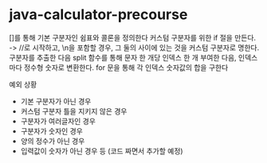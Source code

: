 # java-calculator-precourse
[]를 통해 기본 구분자인 쉼표와 콜론을 정의한다
커스텀 구분자를 위한 if 절을 만든다. 
-> //로 시작하고, \n을 포함할 경우, 그 둘의 사이에 있는 것을 커스텀 구분자로 명한다.
구분자를 추출한 다음 split 함수를 통해 문자 한 개당 인덱스 한 개 부여한 다음,
인덱스마다 정수형 숫자로 변환한다.
for 문을 통해 각 인덱스 숫자값의 합을 구한다


예외 상황
- 기본 구분자가 아닌 경우
- 커스텀 구분자 틀을 지키지 않은 경우
- 구분자가 여러글자인 경우
- 구분자가 숫자인 경우
- 양의 정수가 아닌 경우
- 입력값이 숫자가 아닌 경우
등 (코드 짜면서 추가할 예정)



